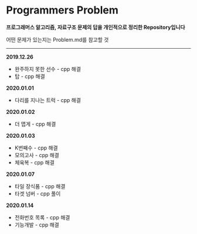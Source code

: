 # Programmers Problem


**프로그래머스 알고리즘, 자료구조 문제의 답을 개인적으로 정리한 Repository입니다**

어떤 문제가 있는지는 Problem.md를 참고할 것

---

**2019.12.26**
 * 완주하지 못한 선수 - cpp 해결
 * 탑 - cpp 해결

**2020.01.01**
 * 다리를 지나는 트럭 - cpp 해결

**2020.01.02**
 * 더 맵게 - cpp 해결

**2020.01.03**
 * K번째수 - cpp 해결
 * 모의고사 - cpp 해결
 * 체육복 - cpp 해결

**2020.01.07**
 * 타일 장식품 - cpp 해결
 * 타겟 넘버 - cpp 풀이

**2020.01.14**
 * 전화번호 목록 - cpp 해결
 * 기능개발 - cpp 해결




